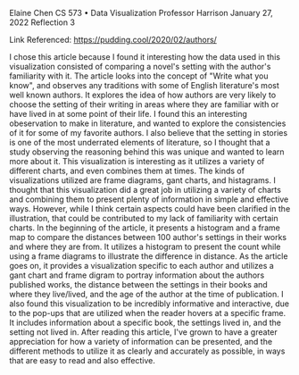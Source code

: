 Elaine Chen
CS 573 • Data Visualization
Professor Harrison
January 27, 2022
Reflection 3

Link Referenced: https://pudding.cool/2020/02/authors/

I chose this article because I found it interesting how the data used in this visualization consisted of comparing a novel's setting with the author's familiarity with it. The article looks into the concept of "Write what you know", and observes any traditions with some of English literature's most well known authors. It explores the idea of how authors are very likely to choose the setting of their writing in areas where they are familiar with or have lived in at some point of their life. I found this an interesting obeservation to make in literature, and wanted to explore the consistencies of it for some of my favorite authors. I also believe that the setting in stories is one of the most underrated elements of literature, so I thought that a study observing the reasoning behind this was unique and wanted to learn more about it. This visualization is interesting as it utilizes a variety of different charts, and even combines them at times. The kinds of visualizations utilized are frame diagrams, gant charts, and histagrams. I thought that this visualization did a great job in utilizing a variety of charts and combining them to present plenty of information in simple and effective ways. However, while I think certain aspects could have been clarified  in the illustration, that could be contributed to my lack of familiarity with certain charts. In the beginning of the article, it presents a histogram and a frame map to compare the distances between 100 author's settings in their works and where they are from. It utilizes a histogram to present the count while using a frame diagrams to illustrate the difference in distance. As the article goes on, it provides a visualization specific to each author and utilizes a gant chart and frame digram to portray information about the authors published works, the distance between the settings in their books and where they live/lived, and the age of the author at the time of publication. I also found this visualization to be incredibly informative and interactive, due to the pop-ups that are utilized when the reader hovers at a specific frame. It includes information about a specific book, the settings lived in, and the setting not lived in. After reading this article, I've grown to have a greater appreciation for how a variety of information can be presented, and the different methods to utilize it as clearly and accurately as possible, in ways that are easy to read and also effective. 